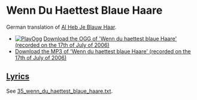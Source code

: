 # Wenn Du Haettest Blaue Haare

German translation of [Al Heb Je Blauw Haar](20_al_heb_je_blauw_haar.md).

- [![PlayOgg](http://static.fsf.org/playogg/Play_ogg_80x15.png "I support PlayOgg!")](http://playogg.org)
  [Download the OGG of 'Wenn du haettest blaue Haare' (recorded on the 17th of July of 2006)](http://www.richelbilderbeek.nl/CD04_10WennDuHaettestBlauweHaare.ogg)
- [Download the MP3 of 'Wenn du haettest blaue Haare' (recorded on the 17th of July of 2006)](http://www.richelbilderbeek.nl/CD04_10WennDuHaettestBlaueHaare.mp3)

## [Lyrics](35_wenn_du_haettest_blaue_haare.txt)

See [35_wenn_du_haettest_blaue_haare.txt](35_wenn_du_haettest_blaue_haare.txt).
